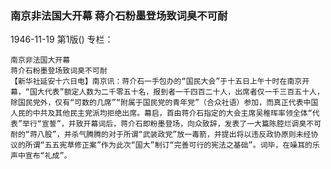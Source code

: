 ### 南京非法国大开幕  蒋介石粉墨登场致词臭不可耐

1946-11-19
第1版()
专栏：

    南京非法国大开幕
    蒋介石粉墨登场致词臭不可耐
    【新华社延安十六日电】南京讯：蒋介石一手包办的“国民大会”于十五日上午十时在南京开幕，“国大代表”额定人数为二千零五十名，报到者一千四百二十人，出席者仅一千三百五十人，除国民党外，仅有“可数的几席”“附属于国民党的青年党”（合众社语）参加，而真正代表中国人民的中共及其他民主党派均拒绝出席。幕启，首由蒋介石指定的大会主席吴稚晖率领全体“代表”举行“宣誓”，并致开幕词后，蒋介石即粉墨登场，向众致辞，发表了一大篇陈腔烂调臭不可耐的“蒋八股”，并杀气腾腾的对于所谓“武装政党”放一毒箭，并提出将以违反政协原则未经协议的所谓“五五宪草修正案”作为此次“国大”制订“完善可行的宪法之基础”。词毕，在噪耳的乐声中宣布“礼成”。
